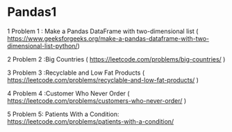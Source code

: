# Pandas1

1 Problem 1 : Make a Pandas DataFrame with two-dimensional list	(	https://www.geeksforgeeks.org/make-a-pandas-dataframe-with-two-dimensional-list-python/)

2 Problem 2 :Big Countries	(	https://leetcode.com/problems/big-countries/ )

3 Problem 3 :Recyclable and Low Fat Products	(	https://leetcode.com/problems/recyclable-and-low-fat-products/ )

4 Problem 4 :Customer Who Never Order	(	https://leetcode.com/problems/customers-who-never-order/  )

5 Problem 5: Patients With a Condition:  https://leetcode.com/problems/patients-with-a-condition/
